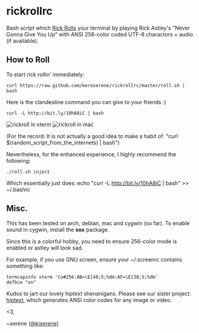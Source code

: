 # rickrollrc

Bash script which [Rick Rolls](http://en.wikipedia.org/wiki/Rickrolling) your
terminal by playing Rick Astley's "Never Gonna Give You Up" with ANSI 256-color
coded UTF-8 charactors + audio (if available).

## How to Roll
To start rick rollin' immediately:

    curl https://raw.github.com/keroserene/rickrollrc/master/roll.sh | bash

Here is the clandestine command you can give to your friends :)

    curl -L http://bit.ly/10hA8iC | bash

![rickroll in xterm](http://i.imgur.com/ZAsQWtP.png)
![rickroll in mac](http://i.imgur.com/yDLaZna.png)

(For the record: It is not actually a good idea to make a habit of:
"curl $(random_script_from_the_internets) | bash")


Nevertheless, for the enhanced experience, I highly recommend the following:

    ./roll.sh inject

Which essentially just does:
    echo "curl -L http://bit.ly/10hA8iC | bash" >> ~/.bashrc

## Misc.

This has been tested on arch, debian, mac and cygwin (so far).
To enable sound in cygwin, install the **sox** package.

Since this is a colorful hobby, you need to ensure 256-color mode is enabled or
astley will look sad.

For example, if you use GNU screen, ensure your ~/.screenrc contains something
like:

    termcapinfo xterm 'Co#256:AB=\E[48;5;%dm:AF=\E[38;5;%dm'
    defbce "on"

Kudos to jart our lovely hiptext shenanigans.
Please see our sister project: [hiptext](https://github.com/jart/hiptext), which
generates ANSI color codes for any image or video.

<3,

~serene ([@kiserene](http://twitter.com/kiserene))
